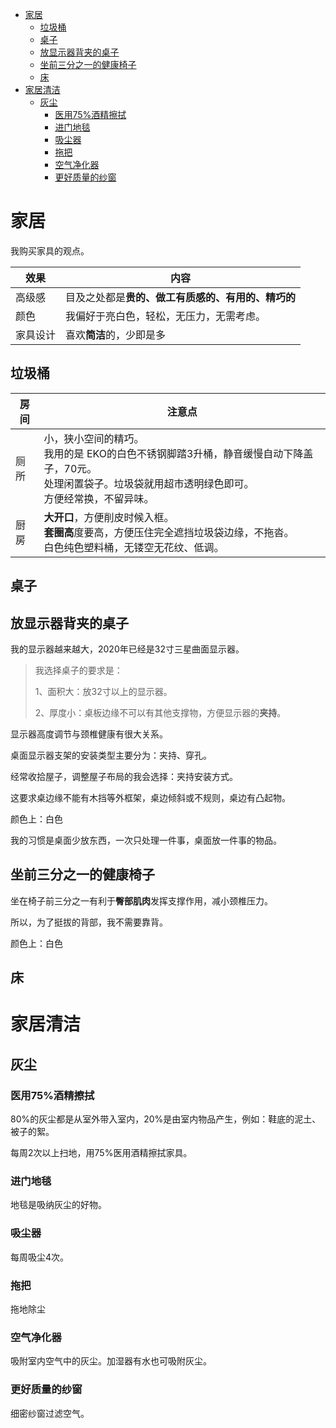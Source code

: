 <!-- TOC -->

- [家居](#%E5%AE%B6%E5%B1%85)
    - [垃圾桶](#%E5%9E%83%E5%9C%BE%E6%A1%B6)
    - [桌子](#%E6%A1%8C%E5%AD%90)
    - [放显示器背夹的桌子](#%E6%94%BE%E6%98%BE%E7%A4%BA%E5%99%A8%E8%83%8C%E5%A4%B9%E7%9A%84%E6%A1%8C%E5%AD%90)
    - [坐前三分之一的健康椅子](#%E5%9D%90%E5%89%8D%E4%B8%89%E5%88%86%E4%B9%8B%E4%B8%80%E7%9A%84%E5%81%A5%E5%BA%B7%E6%A4%85%E5%AD%90)
    - [床](#%E5%BA%8A)
- [家居清洁](#%E5%AE%B6%E5%B1%85%E6%B8%85%E6%B4%81)
    - [灰尘](#%E7%81%B0%E5%B0%98)
        - [医用75%酒精擦拭](#%E5%8C%BB%E7%94%A875%25%E9%85%92%E7%B2%BE%E6%93%A6%E6%8B%AD)
        - [进门地毯](#%E8%BF%9B%E9%97%A8%E5%9C%B0%E6%AF%AF)
        - [吸尘器](#%E5%90%B8%E5%B0%98%E5%99%A8)
        - [拖把](#%E6%8B%96%E6%8A%8A)
        - [空气净化器](#%E7%A9%BA%E6%B0%94%E5%87%80%E5%8C%96%E5%99%A8)
        - [更好质量的纱窗](#%E6%9B%B4%E5%A5%BD%E8%B4%A8%E9%87%8F%E7%9A%84%E7%BA%B1%E7%AA%97)

<!-- /TOC -->



# 家居

我购买家具的观点。


效果|内容
---|---
高级感|目及之处都是**贵的、做工有质感的、有用的、精巧的**
颜色|我偏好于亮白色，轻松，无压力，无需考虑。
家具设计|喜欢**简洁**的，少即是多


## 垃圾桶

房间|注意点
---|---
厕所|小，狭小空间的精巧。<br>我用的是 EKO的白色不锈钢脚踏3升桶，静音缓慢自动下降盖子，70元。<br>处理闲置袋子。垃圾袋就用超市透明绿色即可。<br>方便经常换，不留异味。
厨房|**大开口**，方便削皮时候入框。<br>**套圈高**度要高，方便压住完全遮挡垃圾袋边缘，不拖沓。<br>白色纯色塑料桶，无镂空无花纹、低调。

## 桌子

## 放显示器背夹的桌子



我的显示器越来越大，2020年已经是32寸三星曲面显示器。



> 我选择桌子的要求是：
>
> 1、面积大：放32寸以上的显示器。
>
> 2、厚度小：桌板边缘不可以有其他支撑物，方便显示器的**夹持**。



显示器高度调节与颈椎健康有很大关系。

桌面显示器支架的安装类型主要分为：夹持、穿孔。  

经常收拾屋子，调整屋子布局的我会选择：夹持安装方式。  

这要求桌边缘不能有木挡等外框架，桌边倾斜或不规则，桌边有凸起物。

颜色上：白色

我的习惯是桌面少放东西，一次只处理一件事，桌面放一件事的物品。



## 坐前三分之一的健康椅子

坐在椅子前三分之一有利于**臀部肌肉**发挥支撑作用，减小颈椎压力。   

所以，为了挺拔的背部，我不需要靠背。  

颜色上：白色



## 床





# 家居清洁

## 灰尘

### 医用75%酒精擦拭

80%的灰尘都是从室外带入室内，20%是由室内物品产生，例如：鞋底的泥土、被子的絮。

每周2次以上扫地，用75%医用酒精擦拭家具。

### 进门地毯

地毯是吸纳灰尘的好物。

### 吸尘器

每周吸尘4次。

### 拖把

拖地除尘

### 空气净化器

吸附室内空气中的灰尘。加湿器有水也可吸附灰尘。

### 更好质量的纱窗

细密纱窗过滤空气。